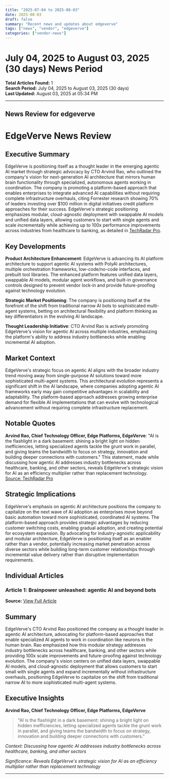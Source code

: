 ```yaml
---
title: "2025-07-04 to 2025-08-03"
date: 2025-08-03
draft: false
summary: "Recent news and updates about edgeverve"
tags: ["news", "vendor", "edgeverve"]
categories: ["vendor-news"]
---
```


# July 04, 2025 to August 03, 2025 (30 days) News Period 

**Total Articles Found:** 1  
**Search Period:** July 04, 2025 to August 03, 2025 (30 days)  
**Last Updated:** August 03, 2025 at 05:34 PM

---

## News Review for edgeverve

# EdgeVerve News Review

## Executive Summary

EdgeVerve is positioning itself as a thought leader in the emerging agentic AI market through strategic advocacy by CTO Arvind Rao, who outlined the company's vision for next-generation AI architecture that mirrors human brain functionality through specialized, autonomous agents working in coordination. The company is promoting a platform-based approach that enables enterprises to integrate advanced AI capabilities without requiring complete infrastructure overhauls, citing Forrester research showing 70% of leaders investing over $100 million in digital initiatives credit platform approaches for their success. EdgeVerve's strategic positioning emphasizes modular, cloud-agnostic deployment with swappable AI models and unified data layers, allowing customers to start with single agents and scale incrementally while achieving up to 100x performance improvements across industries from healthcare to banking, as detailed in [TechRadar Pro](https://www.techradar.com/pro/brainpower-unleashed-agentic-ai-and-beyond-bots).

## Key Developments

**Product Architecture Enhancement**: EdgeVerve is advancing its AI platform architecture to support agentic AI systems with PolyAI architectures, multiple orchestration frameworks, low-code/no-code interfaces, and prebuilt tool libraries. The enhanced platform features unified data layers, swappable AI models, modular agent workflows, and built-in governance controls designed to prevent vendor lock-in and provide future-proofing against technology evolution.

**Strategic Market Positioning**: The company is positioning itself at the forefront of the shift from traditional narrow AI bots to sophisticated multi-agent systems, betting on architectural flexibility and platform thinking as key differentiators in the evolving AI landscape.

**Thought Leadership Initiative**: CTO Arvind Rao is actively promoting EdgeVerve's vision for agentic AI across multiple industries, emphasizing the platform's ability to address industry bottlenecks while enabling incremental AI adoption.

## Market Context

EdgeVerve's strategic focus on agentic AI aligns with the broader industry trend moving away from single-purpose AI solutions toward more sophisticated multi-agent systems. This architectural evolution represents a significant shift in the AI landscape, where companies adopting agentic AI frameworks early may gain competitive advantages in scalability and adaptability. The platform-based approach addresses growing enterprise demand for flexible AI implementations that can evolve with technological advancement without requiring complete infrastructure replacement.

## Notable Quotes

**Arvind Rao, Chief Technology Officer, Edge Platforms, EdgeVerve**: "AI is the flashlight in a dark basement: shining a bright light on hidden inefficiencies, letting specialized agents tackle the grunt work in parallel, and giving teams the bandwidth to focus on strategy, innovation and building deeper connections with customers." This statement, made while discussing how agentic AI addresses industry bottlenecks across healthcare, banking, and other sectors, reveals EdgeVerve's strategic vision for AI as an efficiency multiplier rather than replacement technology. [Source: TechRadar Pro](https://www.techradar.com/pro/brainpower-unleashed-agentic-ai-and-beyond-bots)

## Strategic Implications

EdgeVerve's emphasis on agentic AI architecture positions the company to capitalize on the next wave of AI adoption as enterprises move beyond basic automation toward more sophisticated, coordinated AI systems. The platform-based approach provides strategic advantages by reducing customer switching costs, enabling gradual adoption, and creating potential for ecosystem expansion. By advocating for industry-agnostic applicability and modular architecture, EdgeVerve is positioning itself as an enabler rather than a vendor, potentially increasing market penetration across diverse sectors while building long-term customer relationships through incremental value delivery rather than disruptive implementation requirements.

## Individual Articles

### Article 1: Brainpower unleashed: agentic AI and beyond bots

**Source:** [View Full Article](https://www.techradar.com/pro/brainpower-unleashed-agentic-ai-and-beyond-bots)

## Summary

EdgeVerve's CTO Arvind Rao positioned the company as a thought leader in agentic AI architecture, advocating for platform-based approaches that enable specialized AI agents to work in coordination like neurons in the human brain. Rao emphasized how this modular strategy addresses industry bottlenecks across healthcare, banking, and other sectors while providing 100x scale improvements and future-proofing against technology evolution. The company's vision centers on unified data layers, swappable AI models, and cloud-agnostic deployment that allows customers to start small with single agents and expand incrementally without infrastructure overhauls, positioning EdgeVerve to capitalize on the shift from traditional narrow AI to more sophisticated multi-agent systems.

## Executive Insights

**Arvind Rao, Chief Technology Officer, Edge Platforms, EdgeVerve**

> "AI is the flashlight in a dark basement: shining a bright light on hidden inefficiencies, letting specialized agents tackle the grunt work in parallel, and giving teams the bandwidth to focus on strategy, innovation and building deeper connections with customers."

*Context: Discussing how agentic AI addresses industry bottlenecks across healthcare, banking, and other sectors*

*Significance: Reveals EdgeVerve's strategic vision for AI as an efficiency multiplier rather than replacement technology*





---

